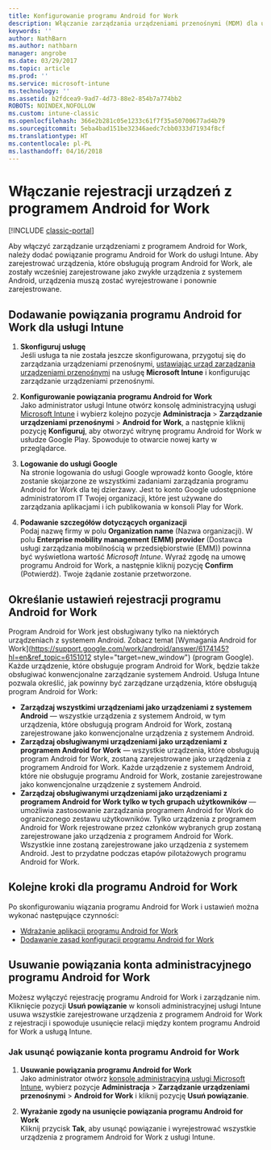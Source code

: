 ```yaml
---
title: Konfigurowanie programu Android for Work
description: Włączanie zarządzania urządzeniami przenośnymi (MDM) dla urządzeń z programem Android for Work w usłudze Microsoft Intune.
keywords: ''
author: NathBarn
ms.author: nathbarn
manager: angrobe
ms.date: 03/29/2017
ms.topic: article
ms.prod: ''
ms.service: microsoft-intune
ms.technology: ''
ms.assetid: b2fdcea9-9ad7-4d73-88e2-854b7a774bb2
ROBOTS: NOINDEX,NOFOLLOW
ms.custom: intune-classic
ms.openlocfilehash: 366e2b281c05e1233c61f7f35a50700677ad4b79
ms.sourcegitcommit: 5eba4bad151be32346aedc7cbb0333d71934f8cf
ms.translationtype: HT
ms.contentlocale: pl-PL
ms.lasthandoff: 04/16/2018
---
```

# <a name="enable-enrollment-of-android-for-work-devices"></a>Włączanie rejestracji urządzeń z programem Android for Work

[!INCLUDE [classic-portal](../includes/classic-portal.md)]

Aby włączyć zarządzanie urządzeniami z programem Android for Work, należy dodać powiązanie programu Android for Work do usługi Intune. Aby zarejestrować urządzenia, które obsługują program Android for Work, ale zostały wcześniej zarejestrowane jako zwykłe urządzenia z systemem Android, urządzenia muszą zostać wyrejestrowane i ponownie zarejestrowane.

## <a name="add-android-for-work-binding-for-intune"></a>Dodawanie powiązania programu Android for Work dla usługi Intune

1. **Skonfiguruj usługę**<br>
Jeśli usługa ta nie została jeszcze skonfigurowana, przygotuj się do zarządzania urządzeniami przenośnymi, [ustawiając urząd zarządzania urządzeniami przenośnymi](/intune-classic/get-started/start-with-a-paid-subscription-to-microsoft-intune-step-8#enable-device-enrollment) na usługę **Microsoft Intune** i konfigurując zarządzanie urządzeniami przenośnymi.

2. **Konfigurowanie powiązania programu Android for Work**<br>
    Jako administrator usługi Intune otwórz konsolę administracyjną usługi [Microsoft Intune](https://manage.microsoft.com) i wybierz kolejno pozycje **Administracja** &gt; **Zarządzanie urządzeniami przenośnymi** &gt; **Android for Work**, a następnie kliknij pozycję **Konfiguruj**, aby otworzyć witrynę programu Android for Work w usłudze Google Play. Spowoduje to otwarcie nowej karty w przeglądarce.

3. **Logowanie do usługi Google**<br>
   Na stronie logowania do usługi Google wprowadź konto Google, które zostanie skojarzone ze wszystkimi zadaniami zarządzania programu Android for Work dla tej dzierżawy. Jest to konto Google udostępnione administratorom IT Twojej organizacji, które jest używane do zarządzania aplikacjami i ich publikowania w konsoli Play for Work.

4. **Podawanie szczegółów dotyczących organizacji**<br>
   Podaj nazwę firmy w polu **Organization name** (Nazwa organizacji). W polu **Enterprise mobility management (EMM) provider** (Dostawca usługi zarządzania mobilnością w przedsiębiorstwie (EMM)) powinna być wyświetlona wartość *Microsoft Intune*. Wyraź zgodę na umowę programu Android for Work, a następnie kliknij pozycję **Confirm** (Potwierdź). Twoje żądanie zostanie przetworzone.

## <a name="specify-android-for-work-enrollment-settings"></a>Określanie ustawień rejestracji programu Android for Work
   Program Android for Work jest obsługiwany tylko na niektórych urządzeniach z systemem Android. Zobacz temat [Wymagania Android for Work](https://support.google.com/work/android/answer/6174145?hl=en&ref_topic=6151012 style="target=new_window") (program Google).  Każde urządzenie, które obsługuje program Android for Work, będzie także obsługiwać konwencjonalne zarządzanie systemem Android.  Usługa Intune pozwala określić, jak powinny być zarządzane urządzenia, które obsługują program Android for Work:

   - **Zarządzaj wszystkimi urządzeniami jako urządzeniami z systemem Android** — wszystkie urządzenia z systemem Android, w tym urządzenia, które obsługują program Android for Work, zostaną zarejestrowane jako konwencjonalne urządzenia z systemem Android.
   - **Zarządzaj obsługiwanymi urządzeniami jako urządzeniami z programem Android for Work** — wszystkie urządzenia, które obsługują program Android for Work, zostaną zarejestrowane jako urządzenia z programem Android for Work. Każde urządzenie z systemem Android, które nie obsługuje programu Android for Work, zostanie zarejestrowane jako konwencjonalne urządzenie z systemem Android.
   - **Zarządzaj obsługiwanymi urządzeniami jako urządzeniami z programem Android for Work tylko w tych grupach użytkowników** — umożliwia zastosowanie zarządzania programem Android for Work do ograniczonego zestawu użytkowników. Tylko urządzenia z programem Android for Work rejestrowane przez członków wybranych grup zostaną zarejestrowane jako urządzenia z programem Android for Work. Wszystkie inne zostaną zarejestrowane jako urządzenia z systemem Android. Jest to przydatne podczas etapów pilotażowych programu Android for Work.

## <a name="next-steps-for-android-for-work"></a>Kolejne kroki dla programu Android for Work
Po skonfigurowaniu wiązania programu Android for Work i ustawień można wykonać następujące czynności:
- [Wdrażanie aplikacji programu Android for Work](android-for-work-apps.md)
- [Dodawanie zasad konfiguracji programu Android for Work](android-for-work-policy-settings-in-microsoft-intune.md)

## <a name="unbinding-your-android-for-work-administrative-account"></a>Usuwanie powiązania konta administracyjnego programu Android for Work

Możesz wyłączyć rejestrację programu Android for Work i zarządzanie nim. Kliknięcie pozycji **Usuń powiązanie** w konsoli administracyjnej usługi Intune usuwa wszystkie zarejestrowane urządzenia z programem Android for Work z rejestracji i spowoduje usunięcie relacji między kontem programu Android for Work a usługą Intune.

### <a name="how-to-unbind-an-android-for-work-account"></a>Jak usunąć powiązanie konta programu Android for Work

1. **Usuwanie powiązania programu Android for Work**<br>
    Jako administrator otwórz [konsolę administracyjną usługi Microsoft Intune](https://manage.microsoft.com), wybierz pozycje **Administracja** &gt; **Zarządzanie urządzeniami przenośnymi** &gt; **Android for Work** i kliknij pozycję **Usuń powiązanie**.

2. **Wyrażanie zgody na usunięcie powiązania programu Android for Work**<br>
  Kliknij przycisk **Tak**, aby usunąć powiązanie i wyrejestrować wszystkie urządzenia z programem Android for Work z usługi Intune.
